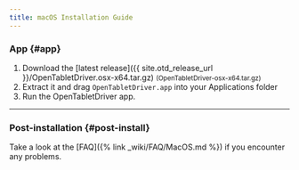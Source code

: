 ```yaml
---
title: macOS Installation Guide
---
```


### App {#app}

1. Download the [latest release]({{ site.otd_release_url }}/OpenTabletDriver.osx-x64.tar.gz) <small class="text-muted">(OpenTabletDriver-osx-x64.tar.gz)</small>
2. Extract it and drag `OpenTabletDriver.app` into your Applications folder
3. Run the OpenTabletDriver app.

---

### Post-installation {#post-install}

Take a look at the [FAQ]({% link _wiki/FAQ/MacOS.md %}) if you encounter any problems.
